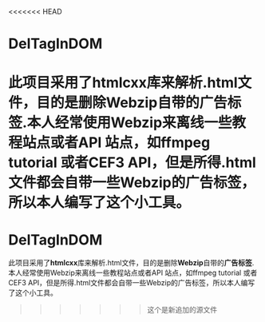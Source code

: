 <<<<<<< HEAD
# DelTagInDOM
此项目采用了**htmlcxx**库来解析.html文件，目的是删除**Webzip**自带的**广告标签**.本人经常使用Webzip来离线一些教程站点或者API 站点，如ffmpeg tutorial 或者CEF3 API，但是所得.html文件都会自带一些Webzip的广告标签，所以本人编写了这个小工具。
=======
# DelTagInDOM
此项目采用了**htmlcxx**库来解析.html文件，目的是删除**Webzip**自带的**广告标签**.本人经常使用Webzip来离线一些教程站点或者API 站点，如ffmpeg tutorial 或者CEF3 API，但是所得.html文件都会自带一些Webzip的广告标签，所以本人编写了这个小工具。
>>>>>>> 这个是新追加的源文件
